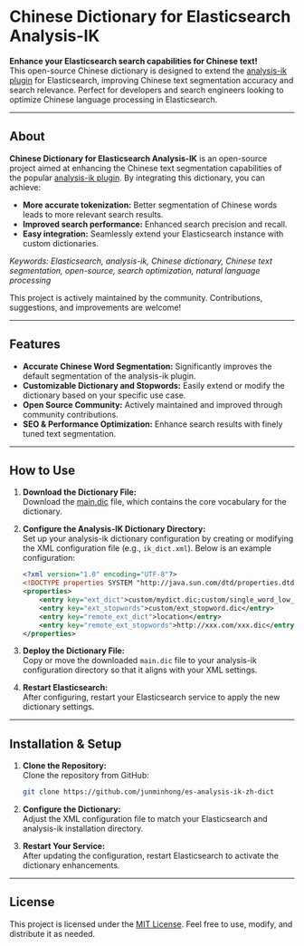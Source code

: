 # Chinese Dictionary for Elasticsearch Analysis-IK

**Enhance your Elasticsearch search capabilities for Chinese text!**  
This open-source Chinese dictionary is designed to extend the [analysis-ik plugin](https://github.com/medcl/elasticsearch-analysis-ik) for Elasticsearch, improving Chinese text segmentation accuracy and search relevance. Perfect for developers and search engineers looking to optimize Chinese language processing in Elasticsearch.

---

## About

**Chinese Dictionary for Elasticsearch Analysis-IK** is an open-source project aimed at enhancing the Chinese text segmentation capabilities of the popular [analysis-ik plugin](https://github.com/medcl/elasticsearch-analysis-ik). By integrating this dictionary, you can achieve:

- **More accurate tokenization:** Better segmentation of Chinese words leads to more relevant search results.
- **Improved search performance:** Enhanced search precision and recall.
- **Easy integration:** Seamlessly extend your Elasticsearch instance with custom dictionaries.

*Keywords: Elasticsearch, analysis-ik, Chinese dictionary, Chinese text segmentation, open-source, search optimization, natural language processing*

This project is actively maintained by the community. Contributions, suggestions, and improvements are welcome!

---

## Features

- **Accurate Chinese Word Segmentation:** Significantly improves the default segmentation of the analysis-ik plugin.
- **Customizable Dictionary and Stopwords:** Easily extend or modify the dictionary based on your specific use case.
- **Open Source Community:** Actively maintained and improved through community contributions.
- **SEO & Performance Optimization:** Enhance search results with finely tuned text segmentation.

---

## How to Use

1. **Download the Dictionary File:**  
   Download the [main.dic](./main.dic) file, which contains the core vocabulary for the dictionary.

2. **Configure the Analysis-IK Dictionary Directory:**  
   Set up your analysis-ik dictionary configuration by creating or modifying the XML configuration file (e.g., `ik_dict.xml`). Below is an example configuration:

   ```xml
   <?xml version="1.0" encoding="UTF-8"?>
   <!DOCTYPE properties SYSTEM "http://java.sun.com/dtd/properties.dtd">
   <properties>
       <entry key="ext_dict">custom/mydict.dic;custom/single_word_low_freq.dic</entry>
       <entry key="ext_stopwords">custom/ext_stopword.dic</entry>
       <entry key="remote_ext_dict">location</entry>
       <entry key="remote_ext_stopwords">http://xxx.com/xxx.dic</entry>
   </properties>
   ```

3. **Deploy the Dictionary File:**  
   Copy or move the downloaded `main.dic` file to your analysis-ik configuration directory so that it aligns with your XML settings.

4. **Restart Elasticsearch:**  
   After configuring, restart your Elasticsearch service to apply the new dictionary settings.

---

## Installation & Setup

1. **Clone the Repository:**  
   Clone the repository from GitHub:
   ```bash
   git clone https://github.com/junminhong/es-analysis-ik-zh-dict
   ```

2. **Configure the Dictionary:**  
   Adjust the XML configuration file to match your Elasticsearch and analysis-ik installation directory.

3. **Restart Your Service:**  
   After updating the configuration, restart Elasticsearch to activate the dictionary enhancements.

---

## License

This project is licensed under the [MIT License](./LICENSE). Feel free to use, modify, and distribute it as needed.
